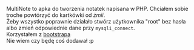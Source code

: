 MultiNote to apka do tworzenia notatek napisana w PHP. Chciałem sobie troche powtórzyć do kartkówki od <i>żmii</i>. 
<br>
Żeby wszystko poprawnie działało stwórz użytkownika "root" bez hasła albo zmień odpowiednie dane przy `mysqli_connect`.
<br>
Korzystałem z <a href="https://getbootstrap.com">bootstrapa</a>
<br>
Nie wiem czy będę coś dodawał :p
